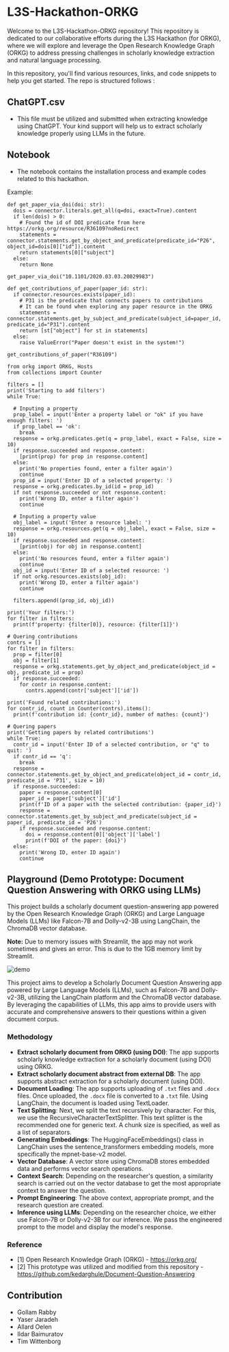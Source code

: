 # L3S-Hackathon-ORKG

Welcome to the L3S-Hackathon-ORKG repository! This repository is dedicated to our collaborative efforts during the L3S Hackathon (for ORKG), where we will explore and leverage the Open Research Knowledge Graph (ORKG) to address pressing challenges in scholarly knowledge extraction and natural language processing.

In this repository, you'll find various resources, links, and code snippets to help you get started. The repo is structured follows : 

## ChatGPT.csv

 - This file must be utilized and submitted when extracting knowledge using ChatGPT. Your kind support will help us to extract scholarly knowledge properly using LLMs in the future.

## Notebook

- The notebook contains the installation process and example codes related to this hackathon.

Example: 

```
def get_paper_via_doi(doi: str):
  dois = connector.literals.get_all(q=doi, exact=True).content
  if len(dois) > 0:
    # Found the id of DOI predicate from here https://orkg.org/resource/R36109?noRedirect
    statements = connector.statements.get_by_object_and_predicate(predicate_id="P26", object_id=dois[0]["id"]).content
    return statements[0]["subject"]
  else:
    return None

get_paper_via_doi("10.1101/2020.03.03.20029983")
```

```
def get_contributions_of_paper(paper_id: str):
  if connector.resources.exists(paper_id):
    # P31 is the predicate that connects papers to contributions
    # It can be found when exploring any paper resource in the ORKG
    statements = connector.statements.get_by_subject_and_predicate(subject_id=paper_id, predicate_id="P31").content
    return [st["object"] for st in statements]
  else:
    raise ValueError("Paper doesn't exist in the system!")

get_contributions_of_paper("R36109")

```

```
from orkg import ORKG, Hosts
from collections import Counter

filters = []
print('Starting to add filters')
while True:

  # Inputing a property
  prop_label = input('Enter a property label or "ok" if you have enough filters: ')
  if prop_label == 'ok':
    break
  response = orkg.predicates.get(q = prop_label, exact = False, size = 10)
  if response.succeeded and response.content:
    [print(prop) for prop in response.content]
  else:
    print('No properties found, enter a filter again')
    continue
  prop_id = input('Enter ID of a selected property: ')
  response = orkg.predicates.by_id(id = prop_id)
  if not response.succeeded or not response.content:
    print('Wrong ID, enter a filter again')
    continue

  # Inputing a property value
  obj_label = input('Enter a resource label: ')
  response = orkg.resources.get(q = obj_label, exact = False, size = 10)
  if response.succeeded and response.content:
    [print(obj) for obj in response.content]
  else:
    print('No resources found, enter a filter again')
    continue
  obj_id = input('Enter ID of a selected resource: ')
  if not orkg.resources.exists(obj_id):
    print('Wrong ID, enter a filter again')
    continue

  filters.append((prop_id, obj_id))

print('Your filters:')
for filter in filters:
  print(f'property: {filter[0]}, resource: {filter[1]}')

# Quering contributions
contrs = []
for filter in filters:
  prop = filter[0]
  obj = filter[1]
  response = orkg.statements.get_by_object_and_predicate(object_id = obj, predicate_id = prop)
  if response.succeeded:
    for contr in response.content:
      contrs.append(contr['subject']['id'])

print('Found related contributions:')
for contr_id, count in Counter(contrs).items():
  print(f'contribution id: {contr_id}, number of mathes: {count}')

# Quering papers
print('Getting papers by related contributions')
while True:
  contr_id = input('Enter ID of a selected contribution, or "q" to quit: ')
  if contr_id == 'q':
    break
  response = connector.statements.get_by_object_and_predicate(object_id = contr_id, predicate_id = 'P31', size = 10)
  if response.succeeded:
    paper = response.content[0]
    paper_id = paper['subject']['id']
    print(f'ID of a paper with the selected contribution: {paper_id}')
    response = connector.statements.get_by_subject_and_predicate(subject_id = paper_id, predicate_id = 'P26')
    if response.succeeded and response.content:
      doi = response.content[0]['object']['label']
      print(f'DOI of the paper: {doi}')
  else:
    print('Wrong ID, enter ID again')
    continue
```

## Playground (Demo Prototype: Document Question Answering with ORKG using LLMs)

This project builds a scholarly document question-answering app powered by the Open Research Knowledge Graph (ORKG) and Large Language Models (LLMs) like Falcon-7B and Dolly-v2-3B using LangChain, the ChromaDB vector database.

**Note:** Due to memory issues with Streamlit, the app may not work sometimes and gives an error. This is due to the 1GB memory limit by Streamlit.

![demo](https://github.com/corei5/L3S-Hackathon-ORKG/assets/11629650/c10348ba-4d41-4dbc-91f5-5c9c4e5fec28)

This project aims to develop a Scholarly Document Question Answering app powered by Large Language Models (LLMs), such as Falcon-7B and Dolly-v2-3B, utilizing the LangChain platform and the ChromaDB vector database. By leveraging the capabilities of LLMs, this app aims to provide users with accurate and comprehensive answers to their questions within a given document corpus.

### Methodology

- **Extract scholarly document from ORKG (using DOI)**: The app supports scholarly knowledge extraction for a scholarly document (using DOI) using ORKG.
- **Extract scholarly document abstract from external DB**: The app supports abstract extraction for a scholarly document (using DOI).
- **Document Loading**: The app supports uploading of `.txt` files and `.docx` files. Once uploaded, the `.docx` file is converted to a `.txt` file. Using LangChain, the document is loaded using TextLoader.
- **Text Splitting**: Next, we split the text recursively by character. For this, we use the RecursiveCharacterTextSplitter. This text splitter is the recommended one for generic text. A chunk size is specified, as well as a list of separators.
- **Generating Embeddings**: The HuggingFaceEmbeddings() class in LangChain uses the sentence_transformers embedding models, more specifically the mpnet-base-v2 model.
- **Vector Database**: A vector store using ChromaDB stores embedded data and performs vector search operations.
- **Context Search**: Depending on the researcher's question, a similarity search is carried out on the vector database to get the most appropriate context to answer the question.
- **Prompt Engineering**: The above context, appropriate prompt, and the research question are created.
- **Inference using LLMs**: Depending on the researcher choice, we either use Falcon-7B or Dolly-v2-3B for our inference. We pass the engineered prompt to the model and display the model's response.

### Reference

- [1] Open Research Knowledge Graph (ORKG) - https://orkg.org/ 
- [2] This prototype was utilized and modified from this repository  - https://github.com/kedarghule/Document-Question-Answering 

## Contribution
 - Gollam Rabby
 - Yaser Jaradeh
 - Allard Oelen
 - Ildar Baimuratov
 - Tim Wittenborg
